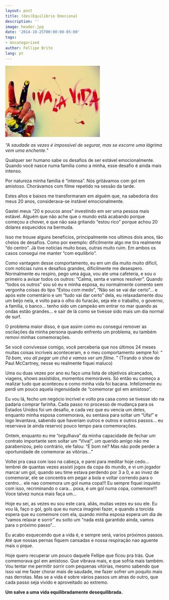 ```yaml
---
layout: post
title: (des)Equilibrio Emocional
description: ''
image: header.jpg
date: '2014-10-25T00:00:00-05:00'
tags:
- Uncategorized
author: Fellipe Brito
lang: pt
---
```


[![viva](/img/posts/2014/10/viva-300x225.jpg)](/img/posts/2014/10/viva.jpg)

_“A saudade as vezes é impossível de segurar, mas se escorre uma lágrima vem
uma enchente.”_

Qualquer ser humano sabe os desafios de ser estável emocionalmente. Quando
você nasce numa familia como a minha, esse desafio é ainda mais intenso.

Por natureza minha família é “intensa”. Nós gritávamos com gol em amistoso.
Chorávamos com filme repetido na sessão da tarde.

Estes altos e baixos me transformaram em alguém que, na sabedoria dos meus 20
anos, considerava-se instável emocionalmente.

Gastei meus “20 e poucos anos” investindo em ser uma pessoa mais estável.
Alguém que não ache que o mundo está acabando porque começou a chover, e que
não saia gritando “estou rico” porque achou 20 dolares esquecidos na bermuda.

Isso me trouxe alguns beneficios, principalmente nos ultimos dois anos, tão
cheios de desafios. Como por exemplo: dificilmente algo me tira realmente “do
centro”. Já tive notícias muito boas, outras muito ruim. Em ambos os casos
consegui me manter “com equilibrio”.

Como vantagem desse comportamento, eu em um dia muito muito dificil, com
notícias ruins e desafios grandes, dificilmente me desespero. Normalmente eu
respiro, pego uma água, vou ate uma cafeteria, e sou o primeiro a avisar todos
os outros: “Calma, senta e vamos resolver”. Quando “todos os outros” sou só eu
e minha esposa, eu normalmente comento sem vergonha coisas do tipo “Estou com
medo”, “Não sei se vai dar certo”… e após este comentário e um “tudo vai dar
certo” dela, eu relaxadamente dou um beijo nela, e volto para o olho do
furacão, seja ele o trabalho, o governo, a familia, o banco… tenho sido um
campeão em entrar no mar quando as ondas estão grandes… e sair de lá como se
tivesse sido mais um dia normal de surf.

O problema maior disso, é que assim como eu consegui remover as oscilações da
minha persona quando enfrento um problema, eu também removi minhas
comemorações.

Se você convivesse comigo, você perceberia que nos últimos 24 meses muitas
coisas incríveis aconteceram, e o meu comportamento sempre foi: “ _Tá bom, vou
ali pegar um chá e vamos ver um filme._ ” (Tirando o show do Paul McCartney,
nesse eu realmente fiquei maluco)

Uma ou duas vezes por ano eu faço uma lista de objetivos alcançados, viagens,
shows assistidos, momentos memoráveis. Só então eu começo a realizar tudo que
aconteceu e como minha vida foi bacana. Infelizmente eu perdi um pouco aquela
ingenuidade de “comemorar gol em amistoso”.

Eu vou lá, fecho um negócio incrível e volto pra casa como se tivesse ido na
padaria comprar farinha. Cada passo no processo de mudança para os Estados
Unidos foi um desafio, e cada vez que eu vencia um deles, enquanto minha
esposa comemorava, eu sentava para soltar um “Ufa!” e logo levantava, sabendo
que haveriam outros e outros e outros passos… eu reservava (e ainda reservo)
pouco tempo para comemorações.

Ontem, enquanto eu me “orgulhava” da minha capacidade de fechar um contrato
importante sem soltar um “Viva!”, um querido amigo não me parabenizou, pelo
contrário, ele falou: “É bom né? Mas não pode perder a oportunidade de
comemorar as vitórias…”

Voltei pra casa com isso na cabeça, e parei para meditar hoje cedo… lembrei de
quantas vezes assisti jogos da copa do mundo, e vi um jogador marcar um gol,
quando seu time estava perdendo por 3 a 0, e ao invez de comemorar, ele se
concentra em pegar a bola e voltar correndo para o centro… ele nao comemora um
gol numa copa!!! Eu sempre fiquei inquieto com isso, recriminando o cara…
poxa, é um gol numa copa, comemore!!! Voce talvez nunca mais faça um…

Hoje eu sei, as vezes eu sou este cara, aliás, muitas vezes eu sou ele. Eu vou
lá, faço o gol, gols que eu nunca imaginei fazer, e quando a torcida espera
que eu comemore com ela, quando minha esposa espera um dia de “vamos relaxar e
sorrir” eu solto um “nada está garantido ainda, vamos para o próximo passo”…

Eu acabo esquecendo que a vida é, e sempre será, varios próximos passos. Até
que nossas pernas fiquem cansadas e nossa respiração nao aguente mais o pique.

Hoje quero recuperar um pouco daquele Fellipe que ficou pra trás. Que
comemorava gol em amistoso. Que vibrava mais, e que sofria mais também. Vou
tentar me permitir sorrir com pequenas vitórias, mesmo sabendo que isso vai me
fazer chorar mais de saudade, me fazer sofrer um poquito mais nas derrotas.
Mas se a vida é sobre vários passos um atras do outro, que cada passo seja
vivido e aproveitado ao extremo.

**Um salve a uma vida equilibradamente desequilibrada.**

